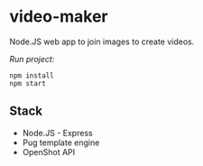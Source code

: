 # video-maker

Node.JS web app to join images to create videos. 

_Run project:_
```
npm install
npm start
```

## Stack

- Node.JS - Express
- Pug template engine
- OpenShot API